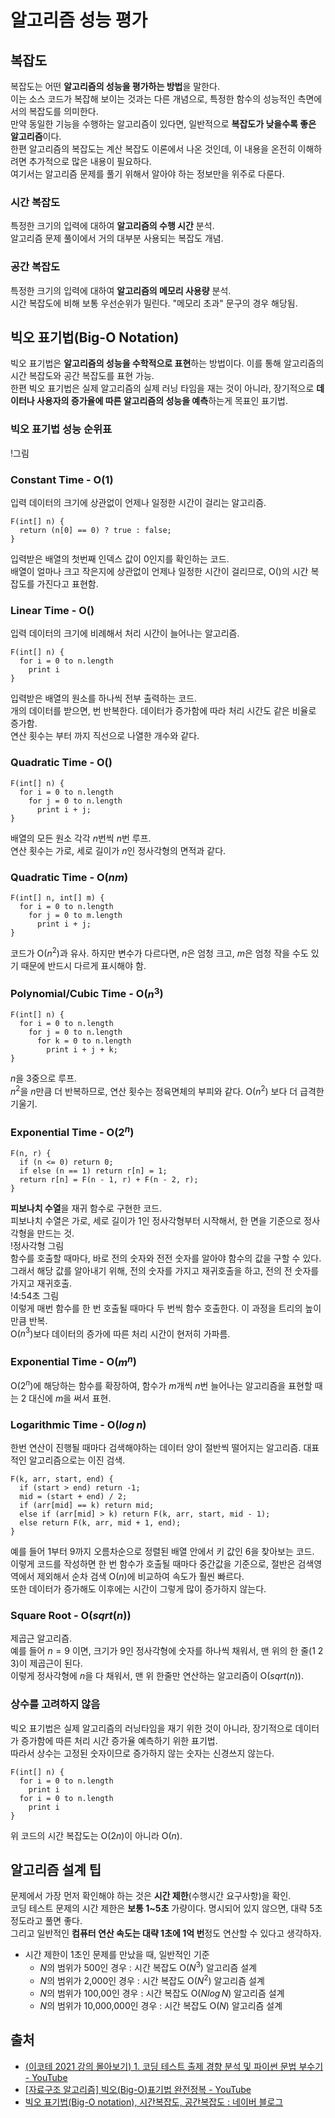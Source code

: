 # 알고리즘 성능 평가

## 복잡도

복잡도는 어떤 **알고리즘의 성능을 평가하는 방법**을 말한다.  
이는 소스 코드가 복잡해 보이는 것과는 다른 개념으로, 특정한 함수의 성능적인 측면에서의 복잡도를 의미한다.  
만약 동일한 기능을 수행하는 알고리즘이 있다면, 일반적으로 **복잡도가 낮을수록 좋은 알고리즘**이다.  
한편 알고리즘의 복잡도는 계산 복잡도 이론에서 나온 것인데, 이 내용을 온전히 이해하려면 추가적으로 많은 내용이 필요하다.  
여기서는 알고리즘 문제를 풀기 위해서 알아야 하는 정보만을 위주로 다룬다.

### 시간 복잡도

특정한 크기의 입력에 대하여 **알고리즘의 수행 시간** 분석.  
알고리즘 문제 풀이에서 거의 대부분 사용되는 복잡도 개념.

### 공간 복잡도

특정한 크기의 입력에 대하여 **알고리즘의 메모리 사용량** 분석.  
시간 복잡도에 비해 보통 우선순위가 밀린다. "메모리 초과" 문구의 경우 해당됨.

## 빅오 표기법(Big-O Notation)

빅오 표기법은 **알고리즘의 성능을 수학적으로 표현**하는 방법이다. 이를 통해 알고리즘의 시간 복잡도와 공간 복잡도를 표현 가능.  
한편 빅오 표기법은 실제 알고리즘의 실제 러닝 타임을 재는 것이 아니라, 장기적으로 **데이터나 사용자의 증가율에 따른 알고리즘의 성능을 예측**하는게 목표인 표기법.

### 빅오 표기법 성능 순위표

!그림

### Constant Time - O($1$)

입력 데이터의 크기에 상관없이 언제나 일정한 시간이 걸리는 알고리즘.

```
F(int[] n) {
  return (n[0] == 0) ? true : false;
}
```

입력받은 배열의 첫번째 인덱스 값이 0인지를 확인하는 코드.  
배열이 얼마나 크고 작은지에 상관없이 언제나 일정한 시간이 걸리므로, O(<math>1</math>)의 시간 복잡도를 가진다고 표현함.

### Linear Time - O(<math>n</math>)

입력 데이터의 크기에 비례해서 처리 시간이 늘어나는 알고리즘.

```
F(int[] n) {
  for i = 0 to n.length
    print i 
}
```

입력받은 배열의 원소를 하나씩 전부 출력하는 코드.  
<math>n</math>개의 데이터를 받으면, <math>n</math>번 반복한다. 데이터가 증가함에 따라 처리 시간도 같은 비율로 증가함.  
연산 횟수는 <math>1</math>부터 <math>n</math>까지 직선으로 나열한 개수와 같다.

### Quadratic Time - O(<math>n^2</math>)

```
F(int[] n) {
  for i = 0 to n.length
    for j = 0 to n.length
      print i + j;
}
```

배열의 모든 원소 각각 $n$번씩 $n$번 루프.  
연산 횟수는 가로, 세로 길이가 $n$인 정사각형의 면적과 같다.

### Quadratic Time - O($nm$)

```
F(int[] n, int[] m) {
  for i = 0 to n.length
    for j = 0 to m.length
      print i + j;
}
```

코드가 O($n^2$)과 유사. 하지만 변수가 다르다면, $n$은 엄청 크고, $m$은 엄청 작을 수도 있기 때문에 반드시 다르게 표시해야 함.

### Polynomial/Cubic Time - O($n^3$)

```
F(int[] n) {
  for i = 0 to n.length
    for j = 0 to n.length
      for k = 0 to n.length
        print i + j + k;
}
```

$n$을 3중으로 루프.  
$n^2$을 $n$만큼 더 반복하므로, 연산 횟수는 정육면체의 부피와 같다. O($n^2$) 보다 더 급격한 기울기.

### Exponential Time - O($2^n$)

```
F(n, r) {
  if (n <= 0) return 0;
  if else (n == 1) return r[n] = 1;
  return r[n] = F(n - 1, r) + F(n - 2, r);
}
```

**피보나치 수열**을 재귀 함수로 구현한 코드.  
피보나치 수열은 가로, 세로 길이가 $1$인 정사각형부터 시작해서, 한 면을 기준으로 정사각형을 만드는 것.  
!정사각형 그림  
함수를 호출할 때마다, 바로 전의 숫자와 전전 숫자를 알아야 함수의 값을 구할 수 있다. 그래서 해당 값를 알아내기 위해, 전의 숫자를 가지고 재귀호출을 하고, 전의 전 숫자를 가지고 재귀호출.  
!4:54초 그림  
이렇게 매번 함수를 한 번 호출될 때마다 두 번씩 함수 호출한다. 이 과정을 트리의 높이만큼 반복.  
O($n^3$)보다 데이터의 증가에 따른 처리 시간이 현저히 가파름.

### Exponential Time - O($m^n$)

O($2^n$)에 해당하는 함수를 확장하여, 함수가 $m$개씩 $n$번 늘어나는 알고리즘을 표현할 때는 $2$ 대신에 $m$을 써서 표현.

### Logarithmic Time - O($log\,n$)

한번 연산이 진행될 때마다 검색해야하는 데이터 양이 절반씩 떨어지는 알고리즘. 대표적인 알고리즘으로는 이진 검색.

```
F(k, arr, start, end) {
  if (start > end) return -1;
  mid = (start + end) / 2;
  if (arr[mid] == k) return mid;
  else if (arr[mid] > k) return F(k, arr, start, mid - 1);
  else return F(k, arr, mid + 1, end);
}
```

예를 들어 1부터 9까지 오름차순으로 정렬된 배열 안에서 키 값인 6을 찾아보는 코드.  
이렇게 코드를 작성하면 한 번 함수가 호출될 때마다 중간값을 기준으로, 절반은 검색영역에서 제외해서 순차 검색 O($n$)에 비교하여 속도가 훨씬 빠르다.  
또한 데이터가 증가해도 이후에는 시간이 그렇게 많이 증가하지 않는다.

### Square Root - O($sqrt(n)$)

제곱근 알고리즘.  
예를 들어 $n = 9$ 이면, 크기가 9인 정사각형에 숫자를 하나씩 채워서, 맨 위의 한 줄(1 2 3)이 제곱근이 된다.  
이렇게 정사각형에 $n$을 다 채워서, 맨 위 한줄만 연산하는 알고리즘이 O($sqrt(n)$).

### 상수를 고려하지 않음

빅오 표기법은 실제 알고리즘의 러닝타임을 재기 위한 것이 아니라, 장기적으로 데이터가 증가함에 따른 처리 시간 증가율 예측하기 위한 표기법.  
따라서 상수는 고정된 숫자이므로 증가하지 않는 숫자는 신경쓰지 않는다.

```
F(int[] n) {
  for i = 0 to n.length
    print i
  for i = 0 to n.length
    print i
}
```

위 코드의 시간 복잡도는 O($2n$)이 아니라 O($n$).

## 알고리즘 설계 팁

문제에서 가장 먼저 확인해야 하는 것은 **시간 제한**(수행시간 요구사항)을 확인.  
코딩 테스트 문제의 시간 제한은 **보통 1~5초** 가량이다. 명시되어 있지 않으면, 대략 5초 정도라고 풀면 좋다.  
그리고 일반적인 **컴퓨터 연산 속도는 대략 1초에 1억 번**정도 연산할 수 있다고 생각하자.

- 시간 제한이 1초인 문제를 만났을 때, 일반적인 기준
    - $N$의 범위가 500인 경우 : 시간 복잡도 O($N^3$) 알고리즘 설계
    - $N$의 범위가 2,000인 경우 : 시간 복잡도 O($N^2$) 알고리즘 설계
    - $N$의 범위가 100,00인 경우 : 시간 복잡도 O($Nlog\,N$) 알고리즘 설계
    - $N$의 범위가 10,000,000인 경우 : 시간 복잡도 O($N$) 알고리즘 설계

## 출처

- [(이코테 2021 강의 몰아보기) 1. 코딩 테스트 출제 경향 분석 및 파이썬 문법 부수기 - YouTube](https://youtu.be/m-9pAwq1o3w)
- [[자료구조 알고리즘] 빅오(Big-O)표기법 완전정복 - YouTube](https://www.youtube.com/watch?v=6Iq5iMCVsXA)
- [빅오 표기법(Big-O notation), 시간복잡도, 공간복잡도 : 네이버 블로그](https://blog.naver.com/PostView.naver?blogId=kks227&logNo=220769859177&categoryNo=299&parentCategoryNo=0&viewDate=&currentPage=13&postListTopCurrentPage=&from=postList&userTopListOpen=true&userTopListCount=5&userTopListManageOpen=false&userTopListCurrentPage=13)
